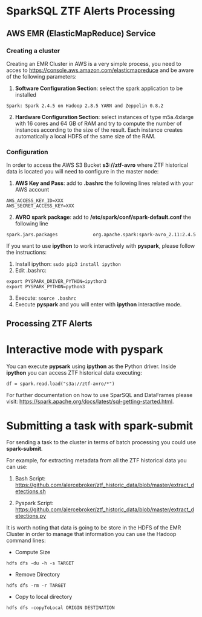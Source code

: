 # SparkSQL ZTF Alerts Processing

## AWS EMR (ElasticMapReduce) Service

### Creating a cluster

Creating an EMR Cluster in AWS is a very simple process, you need to acces to https://console.aws.amazon.com/elasticmapreduce and be aware of the following parameters:

1. **Software Configuration Section**: select the spark application to be installed

``` 
Spark: Spark 2.4.5 on Hadoop 2.8.5 YARN and Zeppelin 0.8.2
```
2. **Hardware Configuration Section**: select instances of type m5a.4xlarge with 16 cores and 64 GB of RAM and try to compute the number of instances according to the size of the result. Each instance creates automatically a local HDFS of the same size of the RAM.

### Configuration

In order to access the AWS S3 Bucket **s3://ztf-avro** where ZTF historical data is located you will need to configure in the master node:

1. **AWS Key and Pass**:  add to **.bashrc** the following lines related with your AWS account

```
AWS_ACCESS_KEY_ID=XXX
AWS_SECRET_ACCESS_KEY=XXX
```

2. **AVRO spark package**: add to **/etc/spark/conf/spark-default.conf** the following line

```
spark.jars.packages             org.apache.spark:spark-avro_2.11:2.4.5
```
If you want to use **ipython** to work interactively with **pyspark**, please follow the instructions:

1. Install ipython: ```sudo pip3 install ipython```
2. Edit .bashrc:

```
export PYSPARK_DRIVER_PYTHON=ipython3
export PYSPARK_PYTHON=python3
```
3. Execute: ```source .bashrc``` 
4. Execute **pyspark** and you will enter with **ipython** interactive mode.

## Processing ZTF Alerts

# Interactive mode with **pyspark**

You can execute **pypsark** using **ipython** as the Python driver. Inside **ipython** you can access ZTF historical data executing:

```
df = spark.read.load("s3a://ztf-avro/*")
```
For further documentation on how to use SparSQL and DataFrames please visit: https://spark.apache.org/docs/latest/sql-getting-started.html.

# Submitting a task with **spark-submit**

For sending a task to the cluster in terms of batch processing you could use **spark-submit**.

For example, for extracting metadata from all the ZTF historical data you can use: 

1. Bash Script: https://github.com/alercebroker/ztf_historic_data/blob/master/extract_detections.sh

2. Pyspark Script: https://github.com/alercebroker/ztf_historic_data/blob/master/extract_detections.py

It is worth noting that data is going to be store in the HDFS of the EMR Cluster in order to manage that information you can use the Hadoop command lines:

- Compute Size

```
hdfs dfs -du -h -s TARGET
```
- Remove Directory

```
hdfs dfs -rm -r TARGET
```
- Copy to local directory

```
hdfs dfs -copyToLocal ORIGIN DESTINATION
```
